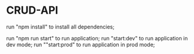# CRUD-API

run "npm install" to install all dependencies;

run "npm run start" to run application;
run "start:dev" to run application in dev mode;
run ""start:prod" to run application in prod mode;
